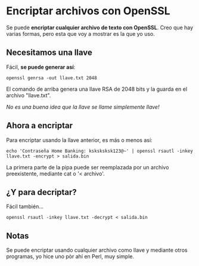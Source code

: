 # Encriptar archivos con OpenSSL

Se puede __encriptar cualquier archivo de texto con OpenSSL__. Creo que hay varias formas, pero esta que voy a mostrar es la que yo uso.

## Necesitamos una llave

Fácil, __se puede generar así__:

    openssl genrsa -out llave.txt 2048

El comando de arriba genera una llave RSA de 2048 bits y la guarda en el archivo "llave.txt".

_No es una buena idea que la llave se llame simplemente llave!_

## Ahora a encriptar

Para encriptar usando la llave anterior, es más o menos así:

    echo 'Contraseña Home Banking: ksksksksk123@~' | openssl rsautl -inkey llave.txt -encrypt > salida.bin

La primera parte de la pipa puede ser reemplazada por un archivo preexistente, mediante cat o '< archivo'.

  
## ¿Y para decriptar?

Fácil también...

    openssl rsautl -inkey llave.txt -decrypt < salida.bin


## Notas

Se puede encriptar usando cualquier archivo como llave y mediante otros programas, yo hice uno pòr ahí en Perl, muy simple.
